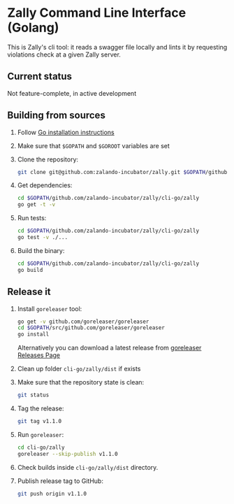 # Zally Command Line Interface (Golang)

This is Zally's cli tool: it reads a swagger file locally and lints it by
requesting violations check at a given Zally server.

## Current status

Not feature-complete, in active development

## Building from sources

1. Follow [Go installation instructions](https://golang.org/doc/install)

1. Make sure that `$GOPATH` and `$GOROOT` variables are set

1. Clone the repository:

    ```bash
    git clone git@github.com:zalando-incubator/zally.git $GOPATH/github.com/zalando-incubator/zally
    ``` 
1. Get dependencies:

    ```bash
    cd $GOPATH/github.com/zalando-incubator/zally/cli-go/zally
    go get -t -v
    ```

1. Run tests:

    ```bash
    cd $GOPATH/github.com/zalando-incubator/zally/cli-go/zally
    go test -v ./...
    ```

1. Build the binary:

    ```bash
    cd $GOPATH/github.com/zalando-incubator/zally/cli-go/zally
    go build
    ```

## Release it

1. Install `goreleaser` tool:

    ```bash
    go get -v github.com/goreleaser/goreleaser
    cd $GOPATH/src/github.com/goreleaser/goreleaser
    go install
    ```

    Alternatively you can download a latest release from [goreleaser Releases Page](https://github.com/goreleaser/goreleaser/releases)

1. Clean up folder `cli-go/zally/dist` if exists

1. Make sure that the repository state is clean:

    ```bash
    git status
    ```

1. Tag the release:

    ```bash
    git tag v1.1.0
    ```

1. Run `goreleaser`:

    ```bash
    cd cli-go/zally
    goreleaser --skip-publish v1.1.0
    ```

1. Check builds inside `cli-go/zally/dist` directory.

1. Publish release tag to GitHub:

    ```bash
    git push origin v1.1.0
    ```

